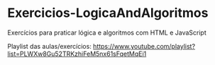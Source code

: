 # Exercicios-LogicaAndAlgoritmos
Exercícios para praticar lógica e algoritmos com HTML e JavaScript

Playlist das aulas/exercícios: 
https://www.youtube.com/playlist?list=PLWXw8Gu52TRKzhiFeM5nx61sFqetMqEi1

